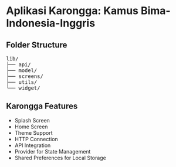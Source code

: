 # Aplikasi Karongga: Kamus Bima-Indonesia-Inggris

## Folder Structure
<pre>
lib/
├── api/ 
├── model/
├── screens/
├── utils/
└── widget/
</pre>

## Karongga Features
- Splash Screen
- Home Screen
- Theme Support
- HTTP Connection
- API Integration
- Provider for State Management
- Shared Preferences for Local Storage 
 
